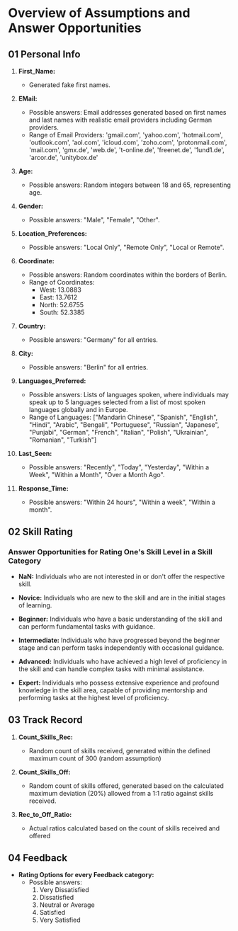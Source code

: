 # Overview of Assumptions and Answer Opportunities

## 01 Personal Info

1. **First_Name:**
   - Generated fake first names.
  
2. **EMail:**
   - Possible answers: Email addresses generated based on first names and last names with realistic email providers including German providers.
   - Range of Email Providers: 'gmail.com', 'yahoo.com', 'hotmail.com', 'outlook.com', 'aol.com', 'icloud.com', 'zoho.com', 'protonmail.com', 'mail.com', 'gmx.de', 'web.de', 't-online.de', 'freenet.de', '1und1.de', 'arcor.de', 'unitybox.de'

3. **Age:**
   - Possible answers: Random integers between 18 and 65, representing age.

4. **Gender:**
   - Possible answers: "Male", "Female", "Other".

5. **Location_Preferences:**
   - Possible answers: "Local Only", "Remote Only", "Local or Remote".

6. **Coordinate:**
   - Possible answers: Random coordinates within the borders of Berlin.
   - Range of Coordinates: 
     - West: 13.0883
     - East: 13.7612
     - North: 52.6755
     - South: 52.3385

7. **Country:**
   - Possible answers: "Germany" for all entries.

8. **City:**
   - Possible answers: "Berlin" for all entries.

9. **Languages_Preferred:**
   - Possible answers: Lists of languages spoken, where individuals may speak up to 5 languages selected from a list of most spoken languages globally and in Europe.
   - Range of Languages: ["Mandarin Chinese", "Spanish", "English", "Hindi", "Arabic", "Bengali", "Portuguese", "Russian", "Japanese", "Punjabi", "German", "French", "Italian", "Polish", "Ukrainian", "Romanian", "Turkish"]

10. **Last_Seen:**
    - Possible answers: "Recently", "Today", "Yesterday", "Within a Week", "Within a Month", "Over a Month Ago".

11. **Response_Time:**
    - Possible answers: "Within 24 hours", "Within a week", "Within a month".

## 02 Skill Rating

### Answer Opportunities for Rating One's Skill Level in a Skill Category

- **NaN:**
  Individuals who are not interested in or don't offer the respective skill.

- **Novice:**
  Individuals who are new to the skill and are in the initial stages of learning.

- **Beginner:**
  Individuals who have a basic understanding of the skill and can perform fundamental tasks with guidance.

- **Intermediate:**
  Individuals who have progressed beyond the beginner stage and can perform tasks independently with occasional guidance.

- **Advanced:**
  Individuals who have achieved a high level of proficiency in the skill and can handle complex tasks with minimal assistance.

- **Expert:**
  Individuals who possess extensive experience and profound knowledge in the skill area, capable of providing mentorship and performing tasks at the highest level of proficiency.


## 03 Track Record

1. **Count_Skills_Rec:**
   - Random count of skills received, generated within the defined maximum count of 300 (random assumption)

2. **Count_Skills_Off:**
   - Random count of skills offered, generated based on the calculated maximum deviation (20%) allowed from a 1:1 ratio against skills received.

3. **Rec_to_Off_Ratio:**
   - Actual ratios calculated based on the count of skills received and offered

## 04 Feedback 

- **Rating Options for every Feedback category:**
   - Possible answers:
     1. Very Dissatisfied
     2. Dissatisfied
     3. Neutral or Average
     4. Satisfied
     5. Very Satisfied